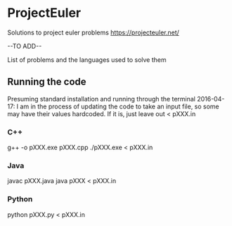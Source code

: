 # ProjectEuler
Solutions to project euler problems
https://projecteuler.net/

--TO ADD--

List of problems and the languages used to solve them

## Running the code

Presuming standard installation and running through the terminal
2016-04-17: I am in the process of updating the code to take an input file, so some may have their values hardcoded. If it is, just leave out < pXXX.in

### C++
g++ -o pXXX.exe pXXX.cpp
./pXXX.exe < pXXX.in

### Java
javac pXXX.java
java pXXX < pXXX.in

### Python
python pXXX.py < pXXX.in